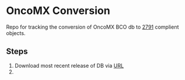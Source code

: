 # OncoMX Conversion

Repo for tracking the conversion of OncoMX BCO db to [2791](https://opensource.ieee.org/2791-object/ieee-2791-schema/-/blob/master/2791object.json) complient objects.

## Steps

1) Download most recent release of DB via [URL](https://data.oncomx.org/ln2releases/v-1.0.25/jsondb/bcodb.json)
2) 